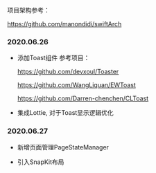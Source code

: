 项目架构参考：

https://github.com/manondidi/swiftArch

### 2020.06.26
- 添加Toast组件
  参考项目：
  
  https://github.com/devxoul/Toaster
  
  https://github.com/WangLiquan/EWToast
  
  https://github.com/Darren-chenchen/CLToast

- 集成Lottie, 对于Toast显示逻辑优化

### 2020.06.27
- 新增页面管理PageStateManager

- 引入SnapKit布局